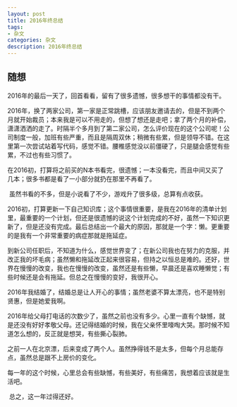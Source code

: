 ```yaml
---
layout: post
title: 2016年终总结
tags:
- 杂文
categories: 杂文
description: 2016年终总结
---
```


## 随想

​	2016年的最后一天了，回首看看，留有了很多遗憾，很多想干的事情都没有干。

​	2016年，换了两家公司，第一家是正常跳槽，应该朋友邀请去的，但是不到两个月就开始裁员；本来我是可以不用走的，但想了想还是走吧；拿了两个月的补偿，潇潇洒洒的走了。时隔半个多月到了第二家公司，怎么评价现在的这个公司呢！公司制度一般，加班有些严重，而且是隔周双休；稍微有些累，但是领导不错。在这里第一次尝试站着写代码，感觉不错。腰椎感觉没以前僵硬了，只是腿会感觉有些累，不过也有些习惯了。

​	在2016初，打算将之前买的N本书看完，很遗憾；一本没看完，而且中间又买了几本；很多书都是看了一小部分就扔在那里不再看了。

​	虽然书看的不多，但是小说看了不少，游戏升了很多级，总算有点收获。

​	2016初，打算更新一下自己知识库；这个事情很重要，是我在2016年的清单计划里，最重要的一个计划，但还是很遗憾的说这个计划完成的不好，虽然一下知识更新了，但是还没有完成。最后总结出一个最大的原因，那就是一个字：懒。更重要的是我有一个非常重要的病症那就是拖延症。

​	到新公司任职后，不知道为什么，感觉世界变了；在新公司我也在努力的克服，并改正我的坏毛病；虽然懒和拖延改正起来很容易，但持之以恒总是难的。还好，世界在慢慢的改变，我也在慢慢的改变，虽然还是有些懒，早晨还是喜欢睡懒觉；有些时候还是会有拖延。但总之在慢慢的变好，我很开心。

​	2016年我结婚了，结婚总是让人开心的事情；虽然老婆不算太漂亮，也不是特别贤惠，但是她爱我啊。

​	2016年给父母打电话的次数少了，虽然之前也没有多少。心里一直有个缺憾，就是还没有好好孝敬父母。还记得结婚的时候，我在父亲怀里嚎啕大哭。那时候不知道怎么想的，反正就是想哭，有些撕心裂肺。

​	之前一人在北京漂，后来变成了两个人。虽然挣得钱不是太多，但每个月总能存点，虽然总是跟不上房价的变化。

​	每一年的这个时候，心里总会有些缺憾，有些美好，有些痛苦，我想着应该就是生活吧。

​	总之，这一年过得还好。

​	